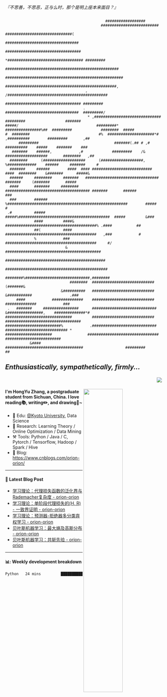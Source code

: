 <!--
 * @Descripttion: 
 * @Version: 1.0
 * @Author: ZhangHongYu
 * @Date: 2022-03-13 11:15:04
 * @LastEditors: ZhangHongYu
 * @LastEditTime: 2022-07-03 14:37:10
-->
*『不思善，不思恶，正与么时，那个是明上座本来面目？』*
```text
                                                                                                              
                                             ##################                                               
                                           ##########################                                         
                                         ##############################(                                      
                                        #################################                                     
                                        ##################################                                    
                                       *################################## #########                          
                                 ###################################################                          
                                #####################################################                         
                                  ##################################################,                         
                                    , /#############################################                          
                                      ################################## #########                            
                                   .  #################################  #########/                           
                                     * ,##############################   #########                  #######   
#####/                                   #########* ################%##  #########             ########  #####
#  ########                               #%  #####################*#   ,##########        #########       ,##
      #########                                  #######(.## # ,#        ##########    #####    #######    ###
   #######    ######,            ,#             #########    /&       ###################       ########   ,##
  ########      (###################      (###################,     %#############    ######     #######     #
  #######     ######        ####  #### ########################### ####  ########    &#######      #####&     
  ######     ########     #######   #################################    #######     (#######       #####     
  ####       #######     ######## ###################################### #######       ######         ###     
  ###        ######      %######################################################        #####           #     
 .#          #####        #####%#########################################  #####         &###                 
             ####         ####& #########################################% .####           ##                 
             ##(          ####  #########################################   ,###            #                 
             %            ###   #########################################     #/                              
                           &   ###########################################                                    
                              #############################################                                   
                              ##############################################                                  
                             ########%#############################,########                                  
                             ########  ############################ (#######&                                 
                         &##########   ############################  &###########                 .###        
     ####            ##############    ############################    ##############            ###          
 .   #######     ################      #############################    &################,    ##############*#
##############################         ############################         ##################################
#########################%            .#############################            ############################ *
#####################                ################################                #########################
           &####                    ###################################                   #########       ##  
```
## *Enthusiastically, sympathetically, firmly...*<p align="right"> ![](https://komarev.com/ghpvc/?username=orion-orion) </p>



<img align="right" src="https://github-readme-stats-sigma-five.vercel.app/api?username=orion-orion&show_icons=true&hide_border=true&theme=tokyonight" width="50%">

#### I'm HongYu Zhang, a postgraduate student from Sichuan, China. I love reading📚, writing✏️, and drawing🎨~
- 🏫 Edu: [@Kyoto University](https://www.kyoto-u.ac.jp/en), Data Science
- 🔭 Research: Learning Theory / Online Optimization / Data Mining
- ⚒️ Tools: Python / Java / C, Pytorch / Tensorflow, Hadoop / Spark / Hive 
- 📗 Blog: https://www.cnblogs.com/orion-orion/ 

___

#### 📕  Latest Blog Post 
<!-- BLOG-POST-LIST:START -->
- [学习理论：代理损失函数的泛化界与Rademacher复杂度 - orion-orion](https://www.cnblogs.com/orion-orion/p/19021877)
- [学习理论：单阶段代理损失的&lpar;H, R&rpar; - 一致界证明 - orion-orion](https://www.cnblogs.com/orion-orion/p/18752946)
- [学习理论：预测器-拒绝器多分类弃权学习 - orion-orion](https://www.cnblogs.com/orion-orion/p/18730657)
- [贝叶斯机器学习：最大熵及高斯分布 - orion-orion](https://www.cnblogs.com/orion-orion/p/18688763)
- [贝叶斯机器学习：共轭先验 - orion-orion](https://www.cnblogs.com/orion-orion/p/18660368)
<!-- BLOG-POST-LIST:END -->

____

#### 📊: Weekly development breakdown
<!--START_SECTION:waka-->

```txt
Python   24 mins         █████████████████████████   100.00 %
```

<!--END_SECTION:waka-->













